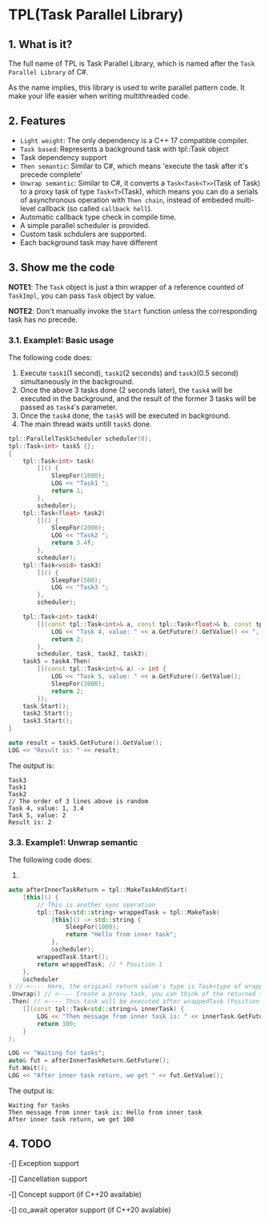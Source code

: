 # TPL(Task Parallel Library)

## 1. What is it?

The full name of TPL is Task Parallel Library, which is named after the `Task Parallel Library` of C#.

As the name implies, this library is used to write parallel pattern code. It make your life easier when writing multithreaded code.


## 2. Features

- `Light weight`: The only dependency is a C++ 17 compatible compiler.
- `Task based`: Represents a background task with tpl::Task object
- Task dependency support
- `Then semantic`: Similar to C#, which means 'execute the task after it's precede complete'
- `Unwrap semantic`: Similar to C#, it converts a `Task<Task<T>>`(Task of Task) to a proxy task of type `Task<T>`(Task), which means you can do a serials of asynchronous operation with `Then chain`, instead of embeded multi-level callback (so called `callback hell`).
- Automatic callback type check in compile time.
- A simple parallel scheduler is provided.
- Custom task schdulers are supported.
- Each background task may have different

## 3. Show me the code

**NOTE1**: The `Task` object is just a thin wrapper of a reference counted of `TaskImpl`, you can pass `Task` object by value.

**NOTE2**: Don't manually invoke the `Start` function unless the corresponding task has no precede.

### 3.1. Example1: Basic usage

The following code does:

1. Execute `task1`(1 second), `task2`(2 seconds) and `task3`(0.5 second) simultaneously in the background.
2. Once the above 3 tasks done (2 seconds later), the `task4` will be executed in the background, and the result of the former 3 tasks will be passed as `task4`'s parameter.
3. Once the `task4` done, the `task5` will be executed in background.
4. The main thread waits untill `task5` done.

```C++
tpl::ParallelTaskScheduler scheduler(8);
tpl::Task<int> task5 {};
{
    tpl::Task<int> task(
        []() {
            SleepFor(1000);
            LOG << "Task1 ";
            return 1;
        },
        scheduler);
    tpl::Task<float> task2(
        []() {
            SleepFor(2000);
            LOG << "Task2 ";
            return 3.4f;
        },
        scheduler);
    tpl::Task<void> task3(
        []() {
            SleepFor(500);
            LOG << "Task3 ";
        },
        scheduler);

    tpl::Task<int> task4(
        [](const tpl::Task<int>& a, const tpl::Task<float>& b, const tpl::Task<void>& c) -> int {
            LOG << "Task 4, value: " << a.GetFuture().GetValue() << ", " << b.GetFuture().GetValue();
            return 2;
        },
        scheduler, task, task2, task3);
    task5 = task4.Then(
        [](const tpl::Task<int>& a) -> int {
            LOG << "Task 5, value: " << a.GetFuture().GetValue();
            SleepFor(3000);
            return 2;
        });
    task.Start();
    task2.Start();
    task3.Start();
}

auto result = task5.GetFuture().GetValue();
LOG << "Result is: " << result;
```

The output is:

```
Task3
Task1
Task2
// The order of 3 lines above is random
Task 4, value: 1, 3.4
Task 5, value: 2
Result is: 2
```

### 3.3. Example1: Unwrap semantic

The following code does:

1. 

```C++
auto afterInnerTaskReturn = tpl::MakeTaskAndStart(
    [this]() {
        // This is another sync operation
        tpl::Task<std::string> wrappedTask = tpl::MakeTask(
            [this]() -> std::string {
                SleepFor(1000);
                return "Hello from inner task";
            },
            &scheduler);
        wrappedTask.Start();
        return wrappedTask; // * Position 1
    },
    &scheduler
) // <---- Here, the origianl return value's type is Task<type of wrapperTask>
.Unwrap() // <---- Create a proxy task, you can think of the returned task is the wrappedTask above (Position 1). It's a proxy task because the wrappedTask is likely not available yet
.Then( // <---- This task will be executed after wrappedTask (Position 1) done.
    [](const tpl::Task<std::string>& innerTask) {
        LOG << "Then message from inner task is: " << innerTask.GetFuture().GetValue();
        return 100;
    }
);

LOG << "Waiting for tasks";
auto& fut = afterInnerTaskReturn.GetFuture();
fut.Wait();
LOG << "After inner task return, we get " << fut.GetValue();
```

The output is:

```
Waiting for tasks
Then message from inner task is: Hello from inner task
After inner task return, we get 100
```

## 4. TODO

-[] Exception support

-[] Cancellation support

-[] Concept support (if C++20 available)

-[] co_await operator support (if C++20 avalable)